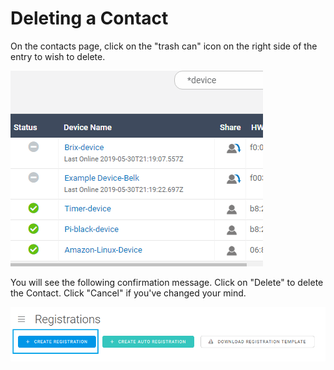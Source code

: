 # Deleting a Contact

On the contacts page, click on the "trash can" icon on the right side of the entry to wish to delete.

![](../../.gitbook/assets/image%20%2854%29.png)

You will see the following confirmation message.  Click on "Delete" to delete the Contact.  Click "Cancel" if you've changed your mind.

![](../../.gitbook/assets/image%20%28113%29.png)


